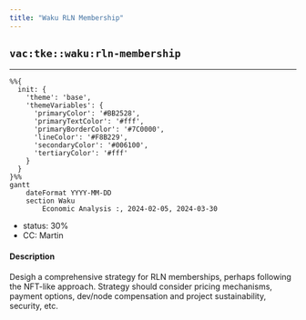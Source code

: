 ```yaml
---
title: "Waku RLN Membership"
---
```

## `vac:tke::waku:rln-membership`
---

```mermaid
%%{ 
  init: { 
    'theme': 'base', 
    'themeVariables': { 
      'primaryColor': '#BB2528', 
      'primaryTextColor': '#fff', 
      'primaryBorderColor': '#7C0000', 
      'lineColor': '#F8B229', 
      'secondaryColor': '#006100', 
      'tertiaryColor': '#fff' 
    } 
  } 
}%%
gantt
	dateFormat YYYY-MM-DD 
	section Waku
		Economic Analysis :, 2024-02-05, 2024-03-30
```
- status: 30%
- CC: Martin

#### Description

Desigh a comprehensive strategy for RLN memberships, perhaps following the NFT-like approach. Strategy should consider pricing mechanisms, payment options, dev/node compensation and project sustainability, security, etc.
